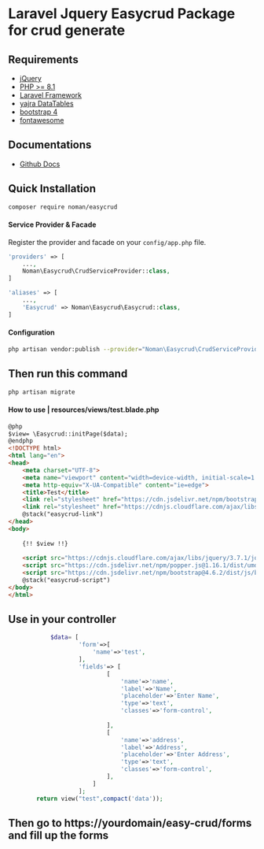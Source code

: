 # Laravel Jquery Easycrud Package for crud generate
## Requirements
- [jQuery](http://jquery.net/)
- [PHP >= 8.1](http://php.net/)
- [Laravel Framework](https://github.com/laravel/framework)
- [yajra DataTables ](https://github.com/yajra/laravel-datatables)
- [bootstrap 4](https://getbootstrap.com/docs/4.0/getting-started)
- [fontawesome](https://fontawesome.com/docs)


## Documentations

- [Github Docs](https://github.com/Noman73/easycrud)

## Quick Installation

```bash
composer require noman/easycrud
```

#### Service Provider & Facade

Register the provider and facade on your `config/app.php` file.
```php
'providers' => [
    ...,
    Noman\Easycrud\CrudServiceProvider::class,
]

'aliases' => [
    ...,
    'Easycrud' => Noman\Easycrud\Easycrud::class,
]
```

#### Configuration 

```bash
php artisan vendor:publish --provider="Noman\Easycrud\CrudServiceProvider"
```

## Then run this command 

```bash
php artisan migrate
```
#### How to use | resources/views/test.blade.php
```html
@php
$view= \Easycrud::initPage($data);
@endphp
<!DOCTYPE html>
<html lang="en">
<head>
    <meta charset="UTF-8">
    <meta name="viewport" content="width=device-width, initial-scale=1.0">
    <meta http-equiv="X-UA-Compatible" content="ie=edge">
    <title>Test</title>
    <link rel="stylesheet" href="https://cdn.jsdelivr.net/npm/bootstrap@4.6.2/dist/css/bootstrap.min.css" integrity="sha384-xOolHFLEh07PJGoPkLv1IbcEPTNtaed2xpHsD9ESMhqIYd0nLMwNLD69Npy4HI+N" crossorigin="anonymous">
    <link rel="stylesheet" href="https://cdnjs.cloudflare.com/ajax/libs/font-awesome/5.6.0/css/all.min.css" integrity="sha512-ykRBEJhyZ+B/BIJcBuOyUoIxh0OfdICfHPnPfBy7eIiyJv536ojTCsgX8aqrLQ9VJZHGz4tvYyzOM0lkgmQZGw==" crossorigin="anonymous" referrerpolicy="no-referrer" />
    @stack("easycrud-link")
</head>
<body>
    
    {!! $view !!}
    
    <script src="https://cdnjs.cloudflare.com/ajax/libs/jquery/3.7.1/jquery.min.js" integrity="sha512-v2CJ7UaYy4JwqLDIrZUI/4hqeoQieOmAZNXBeQyjo21dadnwR+8ZaIJVT8EE2iyI61OV8e6M8PP2/4hpQINQ/g==" crossorigin="anonymous" referrerpolicy="no-referrer"></script>
    <script src="https://cdn.jsdelivr.net/npm/popper.js@1.16.1/dist/umd/popper.min.js" integrity="sha384-9/reFTGAW83EW2RDu2S0VKaIzap3H66lZH81PoYlFhbGU+6BZp6G7niu735Sk7lN" crossorigin="anonymous"></script>
    <script src="https://cdn.jsdelivr.net/npm/bootstrap@4.6.2/dist/js/bootstrap.min.js" integrity="sha384-+sLIOodYLS7CIrQpBjl+C7nPvqq+FbNUBDunl/OZv93DB7Ln/533i8e/mZXLi/P+" crossorigin="anonymous"></script>
    @stack("easycrud-script")
</body>
</html>
```
## Use in your controller 
```php
            $data= [
                    'form'=>[
                        'name'=>'test',
                    ],
                    'fields'=> [
                            [
                                'name'=>'name',
                                'label'=>'Name',
                                'placeholder'=>'Enter Name',
                                'type'=>'text',
                                'classes'=>'form-control',
                                
                            ],
                            [
                                'name'=>'address',
                                'label'=>'Address',
                                'placeholder'=>'Enter Address',
                                'type'=>'text',
                                'classes'=>'form-control',
                            ],
                        ]
                    ];
        return view("test",compact('data'));
```
## Then go to https://yourdomain/easy-crud/forms and fill up the forms 
